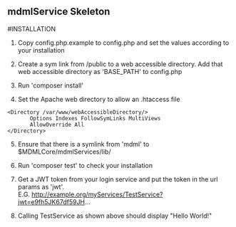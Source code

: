 ## mdmlService Skeleton

#INSTALLATION

1. Copy config.php.example to config.php and set the values according to your installation

2. Create a sym link from /public to a web accessible directory.  Add that web accessible directory as 'BASE_PATH' to config.php

3. Run 'composer install'

4. Set the Apache web directory to allow an .htaccess file
```
<Directory /var/www/webAccessibleDirectory/>
       Options Indexes FollowSymLinks MultiViews
       AllowOverride All
</Directory>
```

5. Ensure that there is a symlink from 'mdml' to $MDMLCore/mdmlServices/lib/

6. Run 'composer test' to check your installation

7. Get a JWT token from your login service and put the token in the url params as 'jwt'.  
	E.G. http://example.org/myServices/TestService?jwt=e9fh5JK67df59JH...

8. Calling TestService as shown above should display "Hello World!"



